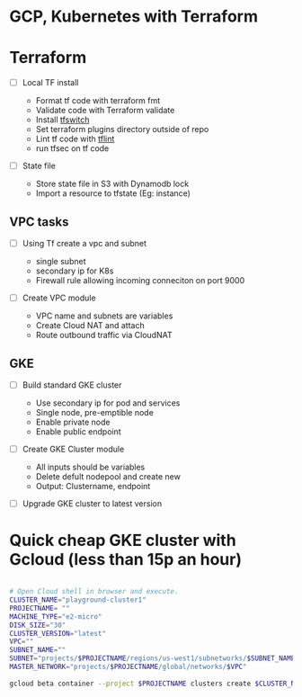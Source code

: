 # GCP, Kubernetes with Terraform

# Terraform
- [ ] Local TF install
    - Format tf code with terraform fmt
    - Validate code with Terraform validate
    - Install [tfswitch](https://github.com/warrensbox/terraform-switcher)
    - Set terraform plugins directory outside of repo
    - Lint tf code with [tflint](https://github.com/terraform-linters/tflint/releases)
    - run tfsec on tf code

- [ ] State file
    - Store state file in S3 with Dynamodb lock
    - Import a resource to tfstate (Eg: instance)

## VPC tasks
- [ ] Using Tf create a vpc and subnet 
    - single subnet
    - secondary ip for K8s
    - Firewall rule allowing incoming conneciton on port 9000

- [ ] Create VPC module 
    - VPC name and subnets are variables
    - Create Cloud NAT and attach
    - Route outbound traffic via CloudNAT

## GKE
- [ ] Build standard GKE cluster
    - Use secondary ip for pod and services
    - Single node, pre-emptible node
    - Enable private node
    - Enable public endpoint

- [ ] Create GKE Cluster module 
    - All inputs should be variables
    - Delete defult nodepool and create new
    - Output: Clustername, endpoint

- [ ] Upgrade GKE cluster to latest version

# Quick cheap GKE cluster with Gcloud (less than 15p an hour)
```bash

# Open Cloud shell in browser and execute.
CLUSTER_NAME="playground-cluster1"
PROJECTNAME= ""
MACHINE_TYPE="e2-micro"
DISK_SIZE="30"
CLUSTER_VERSION="latest"
VPC=""
SUBNET_NAME=""
SUBNET="projects/$PROJECTNAME/regions/us-west1/subnetworks/$SUBNET_NAME"
MASTER_NETWORK="projects/$PROJECTNAME/global/networks/$VPC"
 
gcloud beta container --project $PROJECTNAME clusters create $CLUSTER_NAME --zone "us-west1-b" --no-enable-basic-auth --cluster-version $CLUSTER_VERSION --release-channel "regular" --machine-type $MACHINE_TYPE --image-type "COS_CONTAINERD" --disk-type "pd-balanced" --disk-size $DISK_SIZE --metadata disable-legacy-endpoints=true --scopes "https://www.googleapis.com/auth/devstorage.read_only","https://www.googleapis.com/auth/logging.write","https://www.googleapis.com/auth/monitoring","https://www.googleapis.com/auth/servicecontrol","https://www.googleapis.com/auth/service.management.readonly","https://www.googleapis.com/auth/trace.append" --spot --num-nodes "1" --enable-ip-alias --network $MASTER_NETWORK --subnetwork $SUBNET --no-enable-intra-node-visibility --default-max-pods-per-node "110" --security-posture=standard --workload-vulnerability-scanning=disabled --no-enable-master-authorized-networks --addons HorizontalPodAutoscaling,HttpLoadBalancing,GcePersistentDiskCsiDriver --enable-autoupgrade --enable-autorepair --max-surge-upgrade 1 --max-unavailable-upgrade 0 --binauthz-evaluation-mode​=DISABLED --no-enable-managed-prometheus --enable-shielded-nodes --node-locations "us-west1-b"
 ```